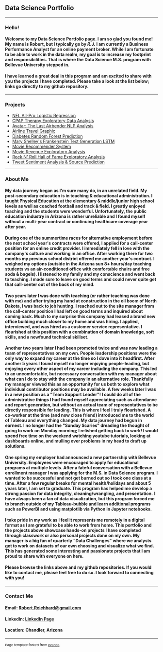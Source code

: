 ## Data Science Portfolio

---

### Hello!
#### Welcome to my Data Science Portfolio page. I am so glad you found me! My name is Robert, but I typically go by *R.J.* I am currently a Business Performance Analyst for an online payment broker. While I am fortunate to be able to work in the data realm, my goal is to increase my footprint and responsibilities. That is where the Data Science M.S. program with Bellevue University stepped in.

#### I have learned a great deal in this program and am excited to share with you the projects I have completed. Please take a look at the list below; links go directly to my github repository.

---

### Projects

- [NFL All-Pro Logistic Regression](https://github.com/rreichhard/Data_Science_Portfolio/tree/main/NFL%20All-Pro%20Logistic%20Regression/)
- [CPAP Therapy Exploratory Data Analysis](https://github.com/rreichhard/Data_Science_Portfolio/tree/main/CPAP%20Therapy%20EDA/)
- [Avatar: The Last Airbender NLP Analysis](https://github.com/rreichhard/Data_Science_Portfolio/tree/main/Avatar%20Dialog%20NLP%20Analysis/)
- [Airline Travel Graphic](https://github.com/rreichhard/Data_Science_Portfolio/tree/main/Airline%20Travel%20Graphic/)
- [Diabetes Random Forest Prediction](https://github.com/rreichhard/Data_Science_Portfolio/tree/main/Diabetes%20Random%20Forest%20Prediction/)
- [Mary Shelley's Frankenstein Text Generation LSTM](https://github.com/rreichhard/Data_Science_Portfolio/tree/main/LSTM%20Text%20Generation%20Frankenstein/)
- [Movie Recommender System](https://github.com/rreichhard/Data_Science_Portfolio/tree/main/Movie%20Recommender%20Hybrid/)
- [Movie Revenue Exploratory Analysis](https://github.com/rreichhard/Data_Science_Portfolio/tree/main/Movie%20Revenue%20Analysis/)
- [Rock N' Roll Hall of Fame Exploratory Analysis](https://github.com/rreichhard/Data_Science_Portfolio/tree/main/Rock%20and%20Roll%20Hall%20of%20Fame%20EDA/)
- [Tweet Sentiment Analysis & Source Prediction](https://github.com/rreichhard/Data_Science_Portfolio/tree/main/Tweet%20Sentiment%20Analysis%20and%20Source%20Prediction/)

---

### About Me

#### My data journey began as I'm sure many do, in an unrelated field. My post-secondary education is in teaching & educational administration. I taught Physical Education at the elementary & middle/junior high school levels as well as coached football and track & field. I greatly enjoyed teaching and the students were wonderful. Unfortunately, the public education industry in Arizona is rather unreliable and I found myself without a multi-year contract or continuing healthcare coverage year after year. 

#### During one of the summertime races for alternative employment before the next school year's contracts were offered, I applied for a call-center position for an online credit provider. I immediately fell in love with the company's culture and working in an office. After working there for two months my previous school district offered me another year's contract. I weighed my options (outside in the Arizona sun 8+ hours/day teaching students vs an air-conditioned office with comfortable chairs and free soda & bagels). I listened to my family and my conscience and went back to teaching. I made sure to leave on good terms and could never quite get that call-center out of the back of my mind.

#### Two years later I was done with teaching (or rather teaching was done with me) and after trying my hand at construction in the oil boom of North Dakota, I was back to job hunting. I reached out to the site manager from the call-center position I had left on good terms and inquired about coming back. Much to my surprise this company had leased a brand new office building much closer to my home and was hiring. I applied, interviewed, and was hired as a customer service representative. I flourished at this position with a combination of domain knowledge, soft skills, and a newfound technical skillset.

#### Another two years later I had been promoted twice and was now leading a team of representatives on my own. People leadership positions were the only way to expand my career at the time so I dove into it headfirst. After another 5 years I found myself no longer enjoying people-leading, but enjoying every other aspect of my career including the company. This led to an uncomfortable, but necessary conversation with my manager about what can I do to stay with the company in an alternative role. Thankfully my manager viewed this as an opportunity for us both to explore what individual contributor positions may be available. A few weeks later I was in a new position as a "Team Support Leader"! I could do all of the administrative things I had found myself appreciating such as attendance and report generation, but without an actual team of representatives to be directly responsible for leading. This is where I feel I truly flourished. A co-worker at the time (and now close friend) introduced me to the world of Tableau and everything changed. My data journey had begun in earnest. I no longer had the "Sunday Scaries" dreading the thought of going to work on Monday morning; I relished getting back to work! I would spend free time on the weekend watching youtube tutorials, looking at dashboards online, and mulling over problems in my head to draft up solutions. 

#### One spring my employer had announced a new partnership with Bellevue University. Employees were encouraged to apply for educational programs at multiple levels. After a fateful conversation with a Bellevue enrollment manager I was applying for the M.S. in Data Science program. I wanted to be successful and not get burned out so I took one class at a time. After a few regular breaks for mental health/holidays and about 5 years later, I am set to graduate. This program has helped me develop a strong passion for data integrity, cleaning/wrangling, and presentation. I have always been a fan of data visualization, but this program forced me to branch outside of my Tableau-bubble and learn additional programs such as PowerBI and using matplotlib via Python in Jupyter notebooks.

#### I take pride in my work as I feel it represents me remotely in a digital format as I am grateful to be able to work from home. This portfolio and the projects above showcase hands-on projects I have completed through classwork or also personal projects done on my own. My manager is a big fan of quarterly "Data Challenges" where we analysts get to work on datasets of our own choosing and visualize what we find. This has generated some interesting and passionate projects that I am proud to share with everyone on here.

#### Please browse the links above and my github repositories. If you would like to contact me, please feel free to do so. I look forward to connecting with you!

---

### Contact Me

#### __Email:__ Robert.Reichhard@gmail.com

#### LinkedIn: [LinkedIn Page](https://www.linkedin.com/in/robert-reichhard-b5b576182)

#### __Location:__ Chandler, Arizona

---
<p style="font-size:11px">Page template forked from <a href="https://github.com/evanca/quick-portfolio">evanca</a></p>
<!-- Remove above link if you don't want to attibute -->
